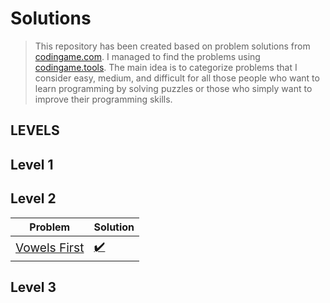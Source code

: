 # Solutions
>This repository has been created based on problem solutions from [codingame.com](https://www.codingame.com). I managed to find the problems using [codingame.tools](https://codingame.tools). The main idea is to categorize problems that I consider easy, medium, and difficult for all those people who want to learn programming by solving puzzles or those who simply want to improve their programming skills.

## LEVELS

## Level 1
## Level 2
Problem | Solution
------- | --------
[<span style="font-size:larger;">Vowels First</span>](https://leetcode.com/problems/contains-duplicate/) | [<span style="font-size:larger;">✔️</span>](https://github.com/jeansuarex/codingame/blob/main/Level%20-%202/solutions/vowelsfirst.py)

## Level 3
